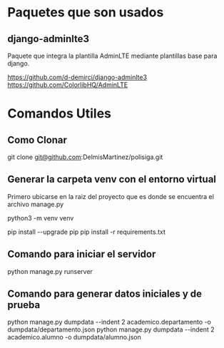 # Paquetes que son usados

## django-adminlte3

Paquete que integra la plantilla AdminLTE mediante plantillas base para django.

https://github.com/d-demirci/django-adminlte3
https://github.com/ColorlibHQ/AdminLTE



# Comandos Utiles

## Como Clonar

git clone git@github.com:DelmisMartinez/polisiga.git


## Generar la carpeta venv con el entorno virtual

Primero ubicarse en la raiz del proyecto que es donde se encuentra el archivo
manage.py

python3 -m venv venv

pip install --upgrade pip
pip install -r requirements.txt

## Comando para iniciar el servidor

python manage.py runserver

## Comando para generar datos iniciales y de prueba

python manage.py dumpdata --indent 2 academico.departamento -o dumpdata/departamento.json
python manage.py dumpdata --indent 2 academico.alumno -o dumpdata/alumno.json

